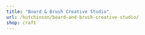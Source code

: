 ```yaml
---
title: "Board & Brush Creative Studio"
url: /hutchinson/board-and-brush-creative-studio/
shop: craft
---
```

